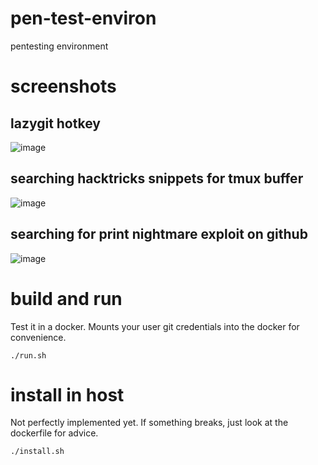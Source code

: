 # pen-test-environ

pentesting environment

# screenshots

## lazygit hotkey
![image](https://user-images.githubusercontent.com/19252698/153393318-2016a424-b396-4fa5-86ee-6cbdc63888af.png)
## searching hacktricks snippets for tmux buffer
![image](https://user-images.githubusercontent.com/19252698/153393405-03135355-6641-405b-8b92-4e16b9ca08d2.png)
## searching for print nightmare exploit on github
![image](https://user-images.githubusercontent.com/19252698/153393454-9fcce4ad-4604-45b5-84f2-ae7e91a4cd17.png)

# build and run

Test it in a docker.
Mounts your user git credentials into the docker for convenience.


```
./run.sh
```

# install in host

Not perfectly implemented yet. If something breaks, just look at the dockerfile for advice.

```
./install.sh
```

